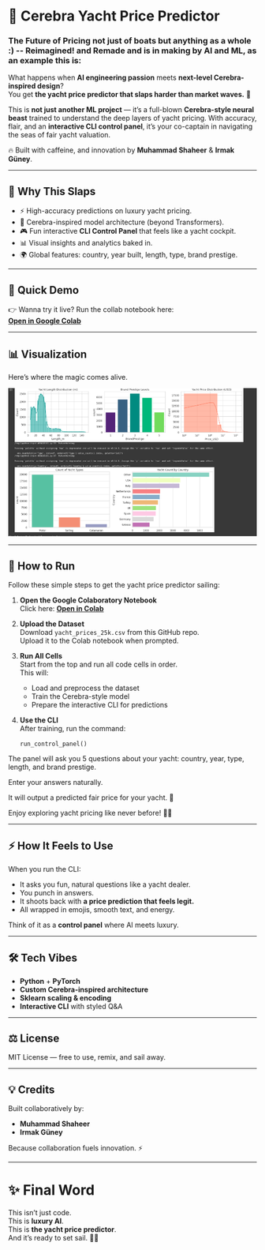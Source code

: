 # 🚤 Cerebra Yacht Price Predictor  

### The Future of Pricing not just of boats but anything as a whole :) -- Reimagined! and Remade and is in making by AI and ML, as an example this is: 

What happens when **AI engineering passion** meets **next-level Cerebra-inspired design**?  
You get **the yacht price predictor that slaps harder than market waves.** 🌊  

This is **not just another ML project** — it’s a full-blown **Cerebra-style neural beast** trained to understand the deep layers of yacht pricing. With accuracy, flair, and an **interactive CLI control panel**, it’s your co-captain in navigating the seas of fair yacht valuation.  

🔥 Built with caffeine, and innovation by **Muhammad Shaheer** & **Irmak Güney**.  

---

## 🚀 Why This Slaps
- ⚡ High-accuracy predictions on luxury yacht pricing.  
- 🧠 Cerebra-inspired model architecture (beyond Transformers).  
- 🎮 Fun interactive **CLI Control Panel** that feels like a yacht cockpit.  
- 📊 Visual insights and analytics baked in.  
- 🌍 Global features: country, year built, length, type, brand prestige.  

---

## 🎥 Quick Demo
👉 Wanna try it live? Run the collab notebook here:  
[**Open in Google Colab**](https://colab.research.google.com/drive/1cW0UqPpxMQ5XRQ9jMbDYHUMrrmea2-T2?usp=sharing)  

---

## 📊 Visualization
Here’s where the magic comes alive.  

![Visualization Placeholder](visualization.png)  

---

## 🏁 How to Run

Follow these simple steps to get the yacht price predictor sailing:

1. **Open the Google Colaboratory Notebook**  
   Click here: [**Open in Colab**](https://colab.research.google.com/drive/1cW0UqPpxMQ5XRQ9jMbDYHUMrrmea2-T2?usp=sharing)  

2. **Upload the Dataset**  
   Download `yacht_prices_25k.csv` from this GitHub repo.  
   Upload it to the Colab notebook when prompted.  

3. **Run All Cells**  
   Start from the top and run all code cells in order.  
   This will:
   - Load and preprocess the dataset  
   - Train the Cerebra-style model  
   - Prepare the interactive CLI for predictions  

4. **Use the CLI**  
   After training, run the command:  
   ```
   run_control_panel()
   ```
The panel will ask you 5 questions about your yacht: country, year, type, length, and brand prestige.

Enter your answers naturally.

It will output a predicted fair price for your yacht. 🎯

Enjoy exploring yacht pricing like never before! 🚤💨



---------------

## ⚡ How It Feels to Use
When you run the CLI:  
- It asks you fun, natural questions like a yacht dealer.  
- You punch in answers.  
- It shoots back with **a price prediction that feels legit.**  
- All wrapped in emojis, smooth text, and energy.  

Think of it as a **control panel** where AI meets luxury.  

---

## 🛠️ Tech Vibes
- **Python** + **PyTorch**  
- **Custom Cerebra-inspired architecture**  
- **Sklearn scaling & encoding**  
- **Interactive CLI** with styled Q&A  

---

## ⚖️ License
MIT License — free to use, remix, and sail away.  

---

## 💡 Credits
Built collaboratively by:  
- **Muhammad Shaheer**  
- **Irmak Güney**  

Because collaboration fuels innovation. ⚡  

---

# ✨ Final Word
This isn’t just code.  
This is **luxury AI**.  
This is **the yacht price predictor**.  
And it’s ready to set sail. 🚤💨  


